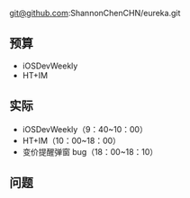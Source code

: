 
git@github.com:ShannonChenCHN/eureka.git


## 预算

- iOSDevWeekly
- HT+IM

## 实际

- iOSDevWeekly（9：40~10：00）
- HT+IM（10：00~18：00）
- 变价提醒弹窗 bug（18：00~18：10）

## 问题


